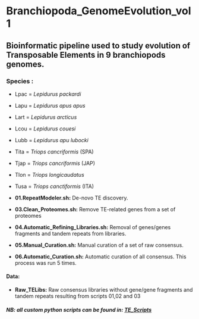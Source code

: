 # Branchiopoda_GenomeEvolution_vol1

## Bioinformatic pipeline used to study evolution of Transposable Elements in 9 branchiopods genomes.

### Species :  
 - Lpac = *Lepidurus packardi*
 - Lapu = *Lepidurus apus apus*
 - Lart = *Lepidurus arcticus*
 - Lcou = *Lepidurus couesi*
 - Lubb = *Lepidurus apu lubocki*
 - Tita = *Triops cancriformis* (SPA)
 - Tjap = *Triops cancriformis* (JAP)
 - Tlon = *Triops longicaudatus*
 - Tusa = *Triops canctiformis* (ITA) 

- **01.RepeatModeler.sh:** De-novo TE discovery.    
- **03.Clean_Proteomes.sh:** Remove TE-related genes from a set of proteomes
- **04.Automatic_Refining_Libraries.sh:** Removal of genes/genes fragments and tandem repeats from libraries.  
- **05.Manual_Curation.sh:** Manual curation of a set of raw consensus.    
- **06.Automatic_Curation.sh:** Automatic curation of all consensus.  This process was run 5 times.  

#### Data:
- **Raw_TELibs:** Raw consensus libraries without gene/gene fragments and tandem repeats resulting from scripts 01,02 and 03 

##### NB: all custom python scripts can be found in: [TE_Scripts](https://github.com/jacopoM28/Python_Scripts/tree/main/TE_scripts)
 
